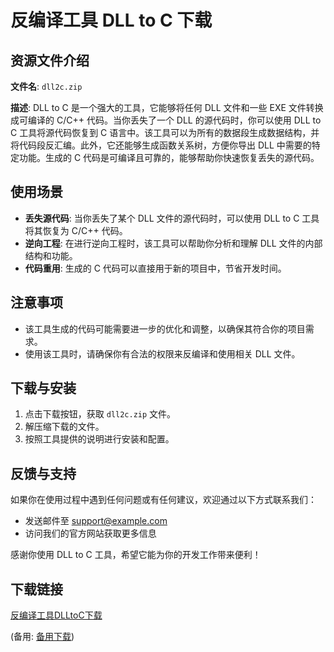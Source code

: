 # 反编译工具 DLL to C 下载

## 资源文件介绍

**文件名**: `dll2c.zip`

**描述**:
DLL to C 是一个强大的工具，它能够将任何 DLL 文件和一些 EXE 文件转换成可编译的 C/C++ 代码。当你丢失了一个 DLL 的源代码时，你可以使用 DLL to C 工具将源代码恢复到 C 语言中。该工具可以为所有的数据段生成数据结构，并将代码段反汇编。此外，它还能够生成函数关系树，方便你导出 DLL 中需要的特定功能。生成的 C 代码是可编译且可靠的，能够帮助你快速恢复丢失的源代码。

## 使用场景

- **丢失源代码**: 当你丢失了某个 DLL 文件的源代码时，可以使用 DLL to C 工具将其恢复为 C/C++ 代码。
- **逆向工程**: 在进行逆向工程时，该工具可以帮助你分析和理解 DLL 文件的内部结构和功能。
- **代码重用**: 生成的 C 代码可以直接用于新的项目中，节省开发时间。

## 注意事项

- 该工具生成的代码可能需要进一步的优化和调整，以确保其符合你的项目需求。
- 使用该工具时，请确保你有合法的权限来反编译和使用相关 DLL 文件。

## 下载与安装

1. 点击下载按钮，获取 `dll2c.zip` 文件。
2. 解压缩下载的文件。
3. 按照工具提供的说明进行安装和配置。

## 反馈与支持

如果你在使用过程中遇到任何问题或有任何建议，欢迎通过以下方式联系我们：

- 发送邮件至 support@example.com
- 访问我们的官方网站获取更多信息

感谢你使用 DLL to C 工具，希望它能为你的开发工作带来便利！

## 下载链接
[反编译工具DLLtoC下载](https://pan.quark.cn/s/358d6a282c20) 

(备用: [备用下载](https://pan.baidu.com/s/1AkrQJ-7rQdyIxPzUK9ro8g?pwd=1234))
